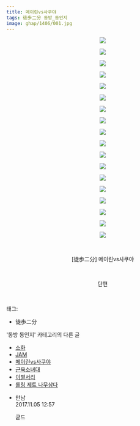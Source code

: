 ```yaml
---
title: 메이린vs사쿠야
tags: 徒歩二分 동방_동인지
image: ghap/1406/001.jpg
---
```

<div class="article">
<p style="text-align: center; clear: none; float: none;"><img src="{{ site.nasurl }}/ghap/1406/001.jpg"/></p>
<p style="text-align: center; clear: none; float: none;"><img src="{{ site.nasurl }}/ghap/1406/002.jpg"/></p>
<p style="text-align: center; clear: none; float: none;"><img src="{{ site.nasurl }}/ghap/1406/003.jpg"/></p>
<p style="text-align: center; clear: none; float: none;"><img src="{{ site.nasurl }}/ghap/1406/004.jpg"/></p>
<p style="text-align: center; clear: none; float: none;"><img src="{{ site.nasurl }}/ghap/1406/005.jpg"/></p>
<p style="text-align: center; clear: none; float: none;"><img src="{{ site.nasurl }}/ghap/1406/006.jpg"/></p>
<p style="text-align: center; clear: none; float: none;"><img src="{{ site.nasurl }}/ghap/1406/007.jpg"/></p>
<p style="text-align: center; clear: none; float: none;"><img src="{{ site.nasurl }}/ghap/1406/008.jpg"/></p>
<p style="text-align: center; clear: none; float: none;"><img src="{{ site.nasurl }}/ghap/1406/009.jpg"/></p>
<p style="text-align: center; clear: none; float: none;"><img src="{{ site.nasurl }}/ghap/1406/010.jpg"/></p>
<p style="text-align: center; clear: none; float: none;"><img src="{{ site.nasurl }}/ghap/1406/011.jpg"/></p>
<p style="text-align: center; clear: none; float: none;"><img src="{{ site.nasurl }}/ghap/1406/012.jpg"/></p>
<p style="text-align: center; clear: none; float: none;"><img src="{{ site.nasurl }}/ghap/1406/013.jpg"/></p>
<p style="text-align: center; clear: none; float: none;"><img src="{{ site.nasurl }}/ghap/1406/014.jpg"/></p>
<p style="text-align: center; clear: none; float: none;"><img src="{{ site.nasurl }}/ghap/1406/015.jpg"/></p>
<p style="text-align: center; clear: none; float: none;"><img src="{{ site.nasurl }}/ghap/1406/016.jpg"/></p>
<p style="text-align: center; clear: none; float: none;"><img src="{{ site.nasurl }}/ghap/1406/017.jpg"/></p>
<p style="text-align: center; clear: none; float: none;"><img src="{{ site.nasurl }}/ghap/1406/018.jpg"/></p>
<p style="text-align: center; clear: none; float: none;"><br/></p>
<p style="text-align: center; clear: none; float: none;">[徒歩二分] 메이린vs사쿠야</p>
<p style="text-align: center; clear: none; float: none;"><br/></p>
<p style="text-align: center; clear: none; float: none;">단편</p>
<p><br/></p>
</div><div class="tagTrail">
<p>태그: </p>
<ul>
<li>徒歩二分</li>
</ul>
</div><div class="another">
<p>'동방 동인지' 카테고리의 다른 글</p>
<ul>
<li><a href="/2016-08-08-ghap_1408">소화</a></li>
<li><a href="/2016-08-08-ghap_1407">JAM</a></li>
<li><a href="/2016-08-08-ghap_1406">메이린vs사쿠야</a></li>
<li><a href="/2016-08-07-ghap_1405">근육소녀대</a></li>
<li><a href="/2016-08-07-ghap_1404">이별서리</a></li>
<li><a href="/2016-08-07-ghap_1403">롤링 제트 나무삼다</a></li>
</ul>
</div><div class="cb_module cb_fluid">
<div class="cb_wrt cb_profile">
<div class="comment">
<ul>
<li class="cb_thumb_off" id="comment15123178">
<div class="cb_comment_area">
<div class="cb_info_area">
<div class="cb_section">
<span class="cb_nick_name">만남</span>
</div>
<div class="cb_section">
<span class="cb_date">2017.11.05 12:57 </span>
</div>
</div>
<div class="cb_dsc_comment">
<p class="cb_dsc">
											굳드
										</p>
</div>
</div></li>
</ul>
</div>
</div><!-- commentList close -->
</div>